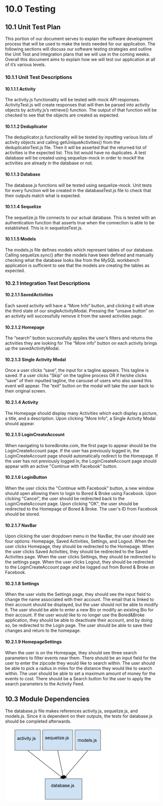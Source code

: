 # 10.0 Testing
## 10.1 Unit Test Plan 
This portion of our document serves to explain the software development process that will be used to make the tests needed for our application. The following sections will discuss our software testing strategies and outline the Unit Test and Integration plans that we will use in the coming weeks. Overall this document aims to explain how we will test our application at all of it’s various levels. 

### 10.1.1 Unit Test Descriptions
#### 10.1.1.1 Activity
The activity.js functionality will be tested with mock API responses. ActivityTest.js will create responses that will then be parsed into activity objects by activity.js’s retrieve() function. The output of that function will be checked to see that the objects are created as expected. 

#### 10.1.1.2 Deduplicator
The deduplicator.js functionality will be tested by inputting various lists of activity objects and calling getUniqueActivities() from the deduplicatorTest.js file. Then it will be asserted that the returned list of activities is the expected list. This list would have no duplicates. A test database will be created using sequelize-mock in order to mockif the activities are already in the database or not.

#### 10.1.1.3 Database
The database.js functions will be tested using sequelize-mock. Unit tests for every function will be created in the databaseTest.js file to check that their outputs match what is expected.
#### 10.1.1.4 Sequelize
The sequelize.js file connects to our actual database. This is tested with an authentication function that asserts true when the connection is able to be established. This is in sequelizeTest.js.
#### 10.1.1.5 Models 
The models.js file defines models which represent tables of our database. Calling sequelize.sync() after the models have been defined and manually checking what the database looks like from the MySQL workbench application is sufficient to see that the models are creating the tables as expected.

### 10.2.1 Integration Test Descriptions 

#### 10.2.1.1 SavedActivities 
Each saved activity will have a “More Info” button, and clicking it will show the third state of our singleActivityModal. 
Pressing the “unsave button” on an activity will successfully remove it from the saved activities page. 

#### 10.2.1.2 Homepage 
The “search” button successfully applies the user’s filters and returns the activities they are looking for
The “More info” button on each activity brings up the savedActivityModal. 

#### 10.2.1.3 Single Activity Modal
Once a user clicks “save”, the input for a tagline appears. This tagline is saved. If a user clicks “Skip” on the tagline process OR if he/she clicks “save” of their inputted tagline, the carousel of users who also saved this event will appear. 
The “exit” button on the modal will take the user back to their original screen.

#### 10.2.1.4 Activity
The Homepage should display many Activities which each display a picture, a title, and a description.
Upon clicking "More Info", a Single Activity Modal should appear. 

#### 10.2.1.5 LoginCreateAccount
When navigating to boredbroke.com, the first page to appear should be the LoginCreateAccount page.
If the user has previously logged in, the LoginCreateAccount page should automatically redirect to the Homepage. 
If the user has not previously logged in, the LoginCreateAccount page should appear with an active "Continue with Facebook" button. 

#### 10.2.1.6 LoginButton
When the user clicks the "Continue with Facebook" button, a new window should open allowing them to login to Bored & Broke using Facebook. 
Upon clicking "Cancel", the user should be redirected back to the LoginCreateAccount page. 
Upon clicking "OK", the user should be redirected to the Homepage of Bored & Broke. 
The user's ID from Facebook should be stored. 

#### 10.2.1.7 NavBar
Upon clicking the user dropdown menu in the NavBar, the user should see four options: Homepage, Saved Activities, Settings, and Logout. 
When the user clicks Homepage, they should be redirected to the Homepage. 
When the user clicks Saved Activities, they should be redirected to the Saved Activities page. 
When the user clicks Settings, they should be redirected to the settings page. 
When the user clicks Logout, they should be redirected to the LoginCreateAccount page and be logged out from Bored & Broke on Facebook. 

#### 10.2.1.8 Settings
When the user visits the Settings page, they should see the input field to change the name associated with their account.
The email that is linked to their account should be displayed, but the user should not be able to modify it.
The user should be able to enter a new Bio or modify an existing Bio for their account.
If the user would like to no longer use the Bored&Broke application, they should be able to deactivate their account, and by doing so, be redirected to the Login page.
The user should be able to save their changes and return to the homepage.

#### 10.2.1.9 HomepageSettings
When the user is on the Homepage, they should see three search parameters to filter events near them.
There should be an input field for the user to enter the zipcode they would like to search within.
The user should be able to pick a radius in miles for the distance they would like to search within.
The user should be able to set a maximum amount of money for the events to cost.
There should be a Search button for the user to apply the search parameters to the Activity Feed.

## 10.3 Module Dependencies
The database.js file makes references activity.js, sequelize.js, and models.js. Since it is dependent on their outputs, the tests for database.js should be completed afterwards. 

![module dependencies](https://raw.githubusercontent.com/joshsoriano/bored-and-broke/master/documents/test%20plan%20document/moduleDependencies.png)
